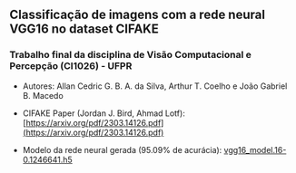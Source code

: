 ## Classificação de imagens com a rede neural VGG16 no dataset CIFAKE

### Trabalho final da disciplina de Visão Computacional e Percepção (CI1026) - UFPR

* Autores: Allan Cedric G. B. A. da Silva, Arthur T. Coelho e João Gabriel B. Macedo

* CIFAKE Paper (Jordan J. Bird, Ahmad Lotf): [https://arxiv.org/pdf/2303.14126.pdf](https://arxiv.org/pdf/2303.14126.pdf)

* Modelo da rede neural gerada (95.09% de acurácia): [vgg16_model.16-0.1246641.h5](https://drive.google.com/file/d/1fhrGxOHXxzjHfdP005hYquCEPgZpM-Wq/view)